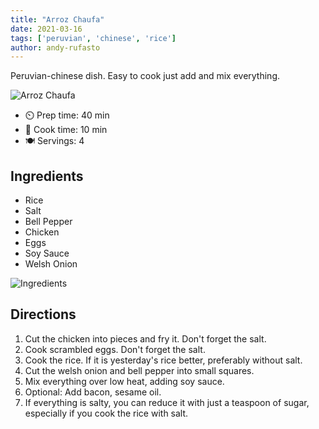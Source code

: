 ```yaml
---
title: "Arroz Chaufa"
date: 2021-03-16
tags: ['peruvian', 'chinese', 'rice']
author: andy-rufasto
---
```


Peruvian-chinese dish. Easy to cook just add and mix everything.

![Arroz Chaufa](/pix/arroz-chaufa-2.avif)

- ⏲️ Prep time: 40 min
- 🍳 Cook time: 10 min
- 🍽️ Servings: 4

## Ingredients

- Rice
- Salt
- Bell Pepper
- Chicken
- Eggs
- Soy Sauce
- Welsh Onion

![Ingredients](/pix/arroz-chaufa-1.avif)

## Directions

1. Cut the chicken into pieces and fry it. Don't forget the salt.
2. Cook scrambled eggs. Don't forget the salt.
3. Cook the rice. If it is yesterday's rice better, preferably without salt.
4. Cut the welsh onion and bell pepper into small squares.
5. Mix everything over low heat, adding soy sauce.
6. Optional: Add bacon, sesame oil.
7. If everything is salty, you can reduce it with just a teaspoon of sugar, especially if you cook the rice with salt.
